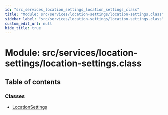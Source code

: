 ```yaml
---
id: "src_services_location_settings_location_settings_class"
title: "Module: src/services/location-settings/location-settings.class"
sidebar_label: "src/services/location-settings/location-settings.class"
custom_edit_url: null
hide_title: true
---
```


# Module: src/services/location-settings/location-settings.class

## Table of contents

### Classes

- [LocationSettings](../classes/src_services_location_settings_location_settings_class.locationsettings.md)
